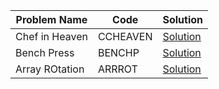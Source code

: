 |Problem Name|  Code|Solution|
|--|--|--|
| Chef in Heaven |  CCHEAVEN|[Solution](./SDICE/Codechef.java)|
| Bench Press |  BENCHP|[Solution](./KAVGMAT/Codechef.java)|
| Array ROtation | ARRROT|[Solution](./MEXSTR/Codechef.java)|
